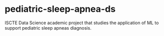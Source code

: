 # pediatric-sleep-apnea-ds
ISCTE Data Science academic project that studies the application of ML to support pediatric sleep apneas diagnosis.
